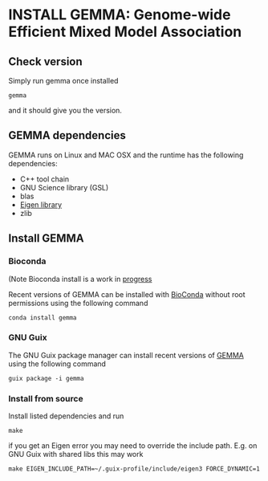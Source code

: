 # INSTALL GEMMA: Genome-wide Efficient Mixed Model Association

## Check version

Simply run gemma once installed

    gemma

and it should give you the version.

## GEMMA dependencies

GEMMA runs on Linux and MAC OSX and the runtime has the following
dependencies:

* C++ tool chain
* GNU Science library (GSL)
* blas
* [Eigen library](http://eigen.tuxfamily.org/dox/)
* zlib

## Install GEMMA

### Bioconda

(Note Bioconda install is a work in [progress](https://github.com/xiangzhou/GEMMA/issues/52)

Recent versions of GEMMA can be installed with
[BioConda](http://ddocent.com/bioconda/) without root permissions using the following
command

    conda install gemma

### GNU Guix

The GNU Guix package manager can install recent versions of [GEMMA](https://www.gnu.org/software/guix/packages/g.html)
using the following command

    guix package -i gemma

### Install from source

Install listed dependencies and run

    make

if you get an Eigen error you may need to override the include
path. E.g. on GNU Guix with shared libs this may work

    make EIGEN_INCLUDE_PATH=~/.guix-profile/include/eigen3 FORCE_DYNAMIC=1
